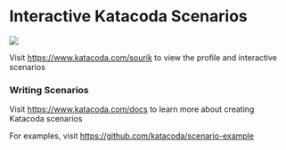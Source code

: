 # Interactive Katacoda Scenarios

[![](http://shields.katacoda.com/katacoda/sourik/count.svg)](https://www.katacoda.com/sourik "Get your profile on Katacoda.com")

Visit https://www.katacoda.com/sourik to view the profile and interactive scenarios

### Writing Scenarios
Visit https://www.katacoda.com/docs to learn more about creating Katacoda scenarios

For examples, visit https://github.com/katacoda/scenario-example

